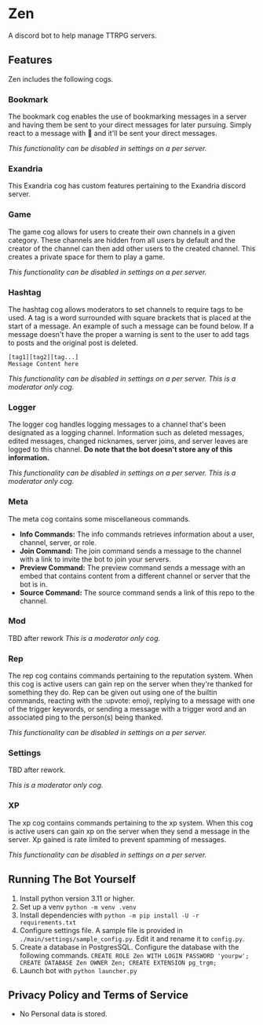 # Zen

A discord bot to help manage TTRPG servers.

## Features
Zen includes the following cogs.

### Bookmark
The bookmark cog enables the use of bookmarking messages in a server and having them be sent to your direct messages for later pursuing. Simply react to a message with :bookmark: and it'll be sent your direct messages.

*This functionality can be disabled in settings on a per server.*

### Exandria
This Exandria cog has custom features pertaining to the Exandria discord server. 

### Game
The game cog allows for users to create their own channels in a given category. These channels are hidden from all users by default and the creator of the channel can then add other users to the created channel. This creates a private space for them to play a game.

*This functionality can be disabled in settings on a per server.*

### Hashtag
The hashtag cog allows moderators to set channels to require tags to be used. A tag is a word surrounded with square brackets that is placed at the start of a message. An example of such a message can be found below. If a message doesn't have the proper a warning is sent to the user to add tags to posts and the original post is deleted.

```
[tag1][tag2][tag...]
Message Content here 
```

*This functionality can be disabled in settings on a per server.*
*This is a moderator only cog.*

### Logger
The logger cog handles logging messages to a channel that's been designated as a logging channel. Information such as deleted messages, edited messages, changed nicknames, server joins, and server leaves are logged to this channel. **Do note that the bot doesn't store any of this information.**

*This functionality can be disabled in settings on a per server.*
*This is a moderator only cog.*

### Meta
The meta cog contains some miscellaneous commands.

- **Info Commands:** The info commands retrieves information about a user, channel, server, or role.
- **Join Command:** The join command sends a message to the channel with a link to invite the bot to join your servers.
- **Preview Command:** The preview command sends a message with an embed that contains content from a different channel or server that the bot is in.
- **Source Command:** The source command sends a link of this repo to the channel.

### Mod
TBD after rework
*This is a moderator only cog.*

### Rep
The rep cog contains commands pertaining to the reputation system. When this cog is active users can gain rep on the server when they're thanked for something they do. Rep can be given out using one of the builtin commands, reacting with the :upvote: emoji, replying to a message with one of the trigger keywords, or sending a message with a trigger word and an associated ping to the person(s) being thanked.

*This functionality can be disabled in settings on a per server.*

### Settings
TBD after rework.

*This is a moderator only cog.*

### XP
The xp cog contains commands pertaining to the xp system. When this cog is active users can gain xp on the server when they send a message in the server. Xp gained is rate limited to prevent spamming of messages. 
 
*This functionality can be disabled in settings on a per server.*


## Running The Bot Yourself
1. Install python version 3.11 or higher.
2. Set up a venv `python -m venv .venv`
3. Install dependencies with `python -m pip install -U -r requirements.txt`
4. Configure settings file. A sample file is provided in `./main/settings/sample_config.py`. Edit it and rename it to `config.py`.
5. Create a database in PostgresSQL. Configure the database with the following commands. `CREATE ROLE Zen WITH LOGIN PASSWORD 'yourpw'; CREATE DATABASE Zen OWNER Zen; CREATE EXTENSION pg_trgm;`
6. Launch bot with `python launcher.py`


## Privacy Policy and Terms of Service
- No Personal data is stored.